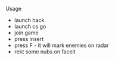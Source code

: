 Usage
- launch hack
- launch cs go
- join game
- press insert
- press F - it will mark enemies on radar
- rekt some nubs on faceit
